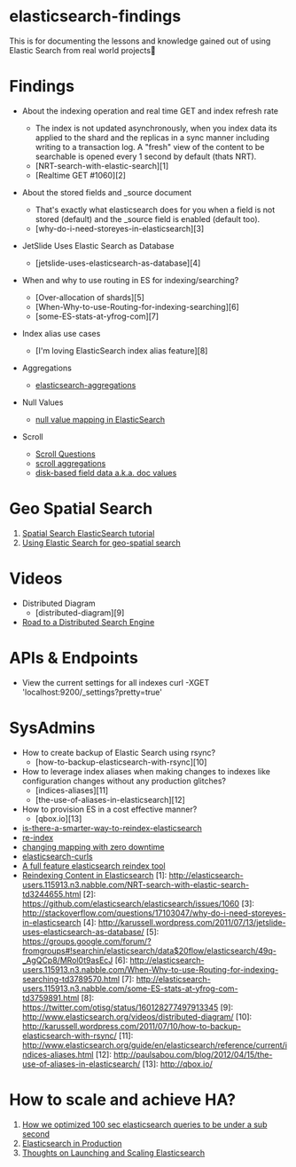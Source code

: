 elasticsearch-findings
======================

This is for documenting the lessons and knowledge gained out of using Elastic Search from real world projects

Findings
======================

- About the indexing operation and real time GET and index refresh rate
  - The index is not updated asynchronously, when you index data its applied to the shard and the replicas in a sync manner including writing to a transaction log. A "fresh" view of the content to be searchable is opened every 1 second by default (thats NRT).
  - [NRT-search-with-elastic-search][1]
  - [Realtime GET #1060][2]
  
- About the stored fields and _source document
  - That's exactly what elasticsearch does for you when a field is not stored (default) and the _source field is enabled (default too). 
  - [why-do-i-need-storeyes-in-elasticsearch][3] 

- JetSlide Uses Elastic Search as Database
  - [jetslide-uses-elasticsearch-as-database][4]

- When and why to use routing in ES for indexing/searching?
  - [Over-allocation of shards][5]
  - [When-Why-to-use-Routing-for-indexing-searching][6]
  - [some-ES-stats-at-yfrog-com][7]

- Index alias use cases
  - [I'm loving ElasticSearch index alias feature][8]

- Aggregations
  - [elasticsearch-aggregations](http://blog.qbox.io/elasticsearch-aggregations)
- Null Values
  - [null value mapping in ElasticSearch](http://stackoverflow.com/questions/22796103/null-value-mapping-in-elasticsearch)
- Scroll
  - [Scroll Questions](http://elasticsearch-users.115913.n3.nabble.com/Scroll-Questions-td4057887.html)
  - [scroll aggregations](http://elasticsearch-users.115913.n3.nabble.com/scroll-aggregations-td4056708.html)
  - [disk-based field data a.k.a. doc values](http://www.elasticsearch.org/blog/disk-based-field-data-a-k-a-doc-values/)


Geo Spatial Search
======
1. [Spatial Search ElasticSearch tutorial](http://www.elasticsearchtutorial.com/spatial-search-tutorial.html)
2. [Using Elastic Search for geo-spatial search](http://www.jillesvangurp.com/2013/03/20/using-elastic-search-for-geo-spatial-search/)

Videos
======================
- Distributed Diagram
  - [distributed-diagram][9]
- [Road to a Distributed Search Engine](http://www.elasticsearch.cn/videos/2011/08/09/road-to-a-distributed-searchengine-berlinbuzzwords.html)

APIs & Endpoints
=====================
- View the current settings for all indexes
curl -XGET 'localhost:9200/_settings?pretty=true'

SysAdmins
=====================
- How to create backup of Elastic Search using rsync?
  - [how-to-backup-elasticsearch-with-rsync][10]
- How to leverage index aliases when making changes to indexes like configuration changes without any production glitches?
  - [indices-aliases][11]
  - [the-use-of-aliases-in-elasticsearch][12]
- How to provision ES in a cost effective manner?
  - [qbox.io][13]
- [is-there-a-smarter-way-to-reindex-elasticsearch](http://stackoverflow.com/questions/13851044/is-there-a-smarter-way-to-reindex-elasticsearch)
- [re-index](http://www.elasticsearch.org/guide/en/elasticsearch/guide/current/reindex.html)
- [changing mapping with zero downtime](http://www.elasticsearch.org/blog/changing-mapping-with-zero-downtime/)
- [elasticsearch-curls](http://davektech.wordpress.com/2014/10/17/elasticsearch-curls-2/)
- [A full feature elasticsearch reindex tool](https://github.com/garbin/elasticsearch-reindex)
- [Reindexing Content in Elasticsearch](http://blog.florian-hopf.de/2013/11/reindexing-content-in-elasticsearch.html)
[1]: http://elasticsearch-users.115913.n3.nabble.com/NRT-search-with-elastic-search-td3244655.html
[2]: https://github.com/elasticsearch/elasticsearch/issues/1060
[3]: http://stackoverflow.com/questions/17103047/why-do-i-need-storeyes-in-elasticsearch
[4]: http://karussell.wordpress.com/2011/07/13/jetslide-uses-elasticsearch-as-database/
[5]: https://groups.google.com/forum/?fromgroups#!searchin/elasticsearch/data$20flow/elasticsearch/49q-_AgQCp8/MRol0t9asEcJ
[6]: http://elasticsearch-users.115913.n3.nabble.com/When-Why-to-use-Routing-for-indexing-searching-td3789570.html
[7]: http://elasticsearch-users.115913.n3.nabble.com/some-ES-stats-at-yfrog-com-td3759891.html
[8]: https://twitter.com/otisg/status/160128277497913345
[9]: http://www.elasticsearch.org/videos/distributed-diagram/
[10]: http://karussell.wordpress.com/2011/07/10/how-to-backup-elasticsearch-with-rsync/
[11]: http://www.elasticsearch.org/guide/en/elasticsearch/reference/current/indices-aliases.html
[12]: http://paulsabou.com/blog/2012/04/15/the-use-of-aliases-in-elasticsearch/
[13]: http://qbox.io/

How to scale and achieve HA?
============================
1. [How we optimized 100 sec elasticsearch queries to be under a sub second](https://abhishek376.wordpress.com/2014/11/24/how-we-optimized-100-sec-elasticsearch-queries-to-be-under-a-sub-second/)
2. [Elasticsearch in Production](https://www.found.no/foundation/elasticsearch-in-production/)
3. [Thoughts on Launching and Scaling Elasticsearch](http://blog.qbox.io/launching-and-scaling-elasticsearch)
